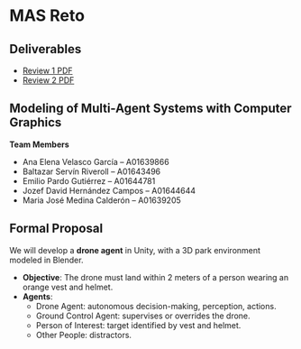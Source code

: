 # MAS Reto

## Deliverables  
- [Review 1 PDF](Review1.pdf)
- [Review 2 PDF](Review2.pdf)

## Modeling of Multi-Agent Systems with Computer Graphics  
**Team Members**  
- Ana Elena Velasco García – A01639866  
- Baltazar Servín Riveroll – A01643496  
- Emilio Pardo Gutiérrez – A01644781  
- Jozef David Hernández Campos – A01644644  
- Maria José Medina Calderón – A01639205  

## Formal Proposal  
We will develop a **drone agent** in Unity, with a 3D park environment modeled in Blender.  

- **Objective**: The drone must land within 2 meters of a person wearing an orange vest and helmet.  
- **Agents**:  
  - Drone Agent: autonomous decision-making, perception, actions.  
  - Ground Control Agent: supervises or overrides the drone.  
  - Person of Interest: target identified by vest and helmet.  
  - Other People: distractors.  
